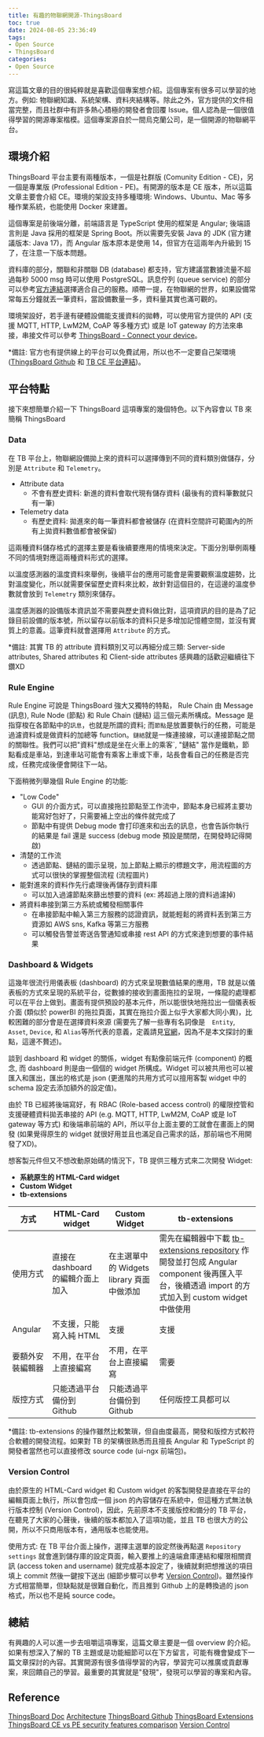 ```yaml
---
title: 有趣的物聯網開源-ThingsBoard
toc: true
date: 2024-08-05 23:36:49
tags:
- Open Source
- ThingsBoard
categories: 
- Open Source
---
```


寫這篇文章的目的很純粹就是喜歡這個專案想介紹。這個專案有很多可以學習的地方。例如: 物聯網知識、系統架構、資料夾結構等。除此之外，官方提供的文件相當完整，而且社群中有許多熱心積極的開發者會回覆 Issue。個人認為是一個很值得學習的開源專案楷模。這個專案源自於一間烏克蘭公司，是一個開源的物聯網平台。

<!-- more -->

## 環境介紹
ThingsBoard 平台主要有兩種版本，一個是社群版 (Comunity Edition - CE)，另一個是專業版 (Professional Edition - PE)。有開源的版本是 CE 版本，所以這篇文章主要會介紹 CE。環境的架設支持多種環境: Windows、Ubuntu、Mac 等多種作業系統，也能使用 Docker 來建置。

這個專案是前後端分離，前端語言是 TypeScript 使用的框架是 Angular; 後端語言則是 Java 採用的框架是 Spring Boot。所以需要先安裝 Java 的 JDK (官方建議版本: Java 17)，而 Angular 版本原本是使用 14，但官方在這兩年內升級到 15 了，在注意一下版本問題。

資料庫的部分，關聯和非關聯 DB (database) 都支持，官方建議當數據流量不超過每秒 5000 msg 時可以使用 PostgreSQL。訊息佇列 (queue service) 的部分可以參考[官方連結](https://thingsboard.io/docs/user-guide/install/docker-windows/)選擇適合自己的服務。順帶一提，在物聯網的世界，如果設備常常每五分鐘就丟一筆資料，當設備數量一多，資料量其實也滿可觀的。

環境架設好，若手邊有硬體設備能支援資料的拋轉，可以使用官方提供的 API (支援 MQTT, HTTP, LwM2M, CoAP 等多種方式) 或是 IoT gateway 的方法來串接，串接文件可以參考 [ThingsBoard - Connect your device](https://thingsboard.io/docs/guides/#AnchorIDConnectYourDevice)。

*備註: 官方也有提供線上的平台可以免費試用，所以也不一定要自己架環境 ([ThingsBoard Github](https://github.com/thingsboard/thingsboard) 和 [TB CE 平台連結](https://demo.thingsboard.io/signup))。

## 平台特點
接下來想簡單介紹一下 ThingsBoard 這項專案的幾個特色。以下內容會以 TB 來簡稱 ThingsBoard 

### Data
在 TB 平台上，物聯網設備拋上來的資料可以選擇傳到不同的資料類別做儲存，分別是 `Attribute` 和 `Telemetry`。
* Attribute data
    * 不會有歷史資料: 新進的資料會取代現有儲存資料 (最後有的資料筆數就只有一筆)
* Telemetry data
    * 有歷史資料: 拋進來的每一筆資料都會被儲存 (在資料空間許可範圍內的所有上拋資料數值都會被保留)

這兩種資料儲存格式的選擇主要是看後續要應用的情境來決定。下面分別舉例兩種不同的情境對應這兩種資料形式的選擇。

以溫度感測器的溫度資料來舉例，後續平台的應用可能會是需要觀察溫度趨勢，比對溫度變化，所以就需要保留歷史資料來比較，故針對這個目的，在這邊的溫度參數就會放到 `Telemetry` 類別來儲存。

溫度感測器的設備版本資訊並不需要與歷史資料做比對，這項資訊的目的是為了記錄目前設備的版本號，所以留存以前版本的資料只是多增加記憶體空間，並沒有實質上的意義。這筆資料就會選擇用 `Attribute` 的方式。

*備註: 其實 TB 的 attribute 資料類別又可以再細分成三類: Server-side attributes, Shared attributes 和 Client-side attributes 感興趣的話歡迎繼續往下鑽XD

### Rule Engine
Rule Engine 可說是 ThingsBoard 強大又獨特的特點， Rule Chain 由 Message (訊息), Rule Node (節點) 和 Rule Chain (鏈結) 這三個元素所構成。Message 是指穿梭在各節點中的`訊息`，也就是所謂的資料; 而`節點`是放置要執行的任務，可能是過濾資料或是做資料的加總等 function。`鏈結`就是一條連接線，可以連接節點之間的關聯性。我們可以把"資料"想成是坐在火車上的乘客`, "鏈結" 當作是鐵軌，節點看成是車站，到達車站可能會有乘客上車或下車，站長會看自己的任務是否完成，任務完成後便會開往下一站。

下面稍微列舉幾個 Rule Engine 的功能:
* "Low Code"
    * GUI 的介面方式，可以直接拖拉節點至工作流中，節點本身已經將主要功能寫好包好了，只需要補上空出的條件就完成了
    * 節點中有提供 Debug mode 會打印進來和出去的訊息，也會告訴你執行的結果是 fail 還是 success (debug mode 預設是關閉，在開發時記得開啟)
* 清楚的工作流
    * 透過節點、鏈結的圖示呈現，加上節點上顯示的標題文字，用流程圖的方式可以很快的掌握整個流程 (流程圖片)
* 能對進來的資料作先行處理後再儲存到資料庫
    * 可以加入過濾節點來篩出想要的資料 (ex: 將超過上限的資料過濾掉)
* 將資料串接到第三方系統或觸發相關事件
    * 在串接節點中輸入第三方服務的認證資訊，就能輕鬆的將資料丟到第三方資源如 AWS sns, Kafka 等第三方服務
    * 可以觸發告警並寄送告警通知或串接 rest API 的方式來達到想要的事件結果

### Dashboard & Widgets
這幾年很流行用儀表板 (dashboard) 的方式來呈現數值結果的應用，TB 就是以儀表板的方式來呈現的系統平台，從數據的接收到畫面拖拉的呈現，一條龍的處理都可以在平台上做到。畫面有提供預設的基本元件，所以能很快地拖拉出一個儀表板介面 (類似於 powerBI 的拖拉頁面，其實在拖拉介面上似乎大家都大同小異)，比較困難的部分會是在選擇資料來源 (需要先了解一些專有名詞像是　`Entity`, `Asset`, `Device`, 和 `Alias`等所代表的意義，定義請見[官網](https://thingsboard.io/docs/user-guide/entities-and-relations/)，因為不是本文探討的重點，這邊不贅述)。

談到 dashboard 和 widget 的關係，widget 有點像前端元件 (component) 的概念, 而 dashboard 則是由一個個的 widget 所構成。Widget 可以被共用也可以被匯入和匯出，匯出的格式是 json (更進階的共用方式可以擅用客製 widget 中的 schema 設定去添加額外的設定值)。

由於 TB 已經將後端寫好，有 RBAC (Role-based access control) 的權限控管和支援硬體資料拋丟串接的 API (e.g. MQTT, HTTP, LwM2M, CoAP 或是 IoT gateway 等方式) 和後端串前端的 API，所以平台上面主要的工就會在畫面上的開發 (如果覺得原生的 widget 就很好用並且也滿足自己需求的話，那前端也不用開發了XD)。

想客製元件但又不想改動原始碼的情況下，TB 提供三種方式來二次開發 Widget:
* **系統原生的 HTML-Card widget**
* **Custom Widget**
* **tb-extensions**

| 方式 | HTML-Card widget | Custom Widget | tb-extensions |
| -------- | -------- | -------- | -------- |
| 使用方式 | 直接在 dashboard 的編輯介面上加入 | 在主選單中的 Widgets library 頁面中做添加 | 需先在編輯器中下載 [tb-extensions repository](https://github.com/thingsboard/thingsboard-extensions) 作開發並打包成 Angular component 後再匯入平台，後續透過 import 的方式加入到 custom widget 中做使用 |
| Angular | 不支援，只能寫入純 HTML | 支援 | 支援 |
| 要額外安裝編輯器 | 不用，在平台上直接編寫 | 不用，在平台上直接編寫 | 需要 |
| 版控方式 | 只能透過平台備份到 Github | 只能透過平台備份到 Github | 任何版控工具都可以 |

*備註: tb-extensions 的操作雖然比較繁瑣，但自由度最高，開發和版控方式較符合軟體的開發流程。如果對 TB 的架構很熟悉而且擅長 Angular 和 TypeScript 的開發者當然也可以直接修改 source code (ui-ngx 前端包)。

### Version Control
由於原生的 HTML-Card widget 和 Custom widget 的客製開發是直接在平台的編輯頁面上執行，所以會包成一個 json 的內容儲存在系統中，但這種方式無法執行版本控制 (Version Control)，因此，先前原本不支援版控和備分的 TB 平台，在聽見了大家的心聲後，後續的版本都加入了這項功能，並且 TB 也很大方的公開，所以不只商用版本有，通用版本也能使用。

使用方式: 在 TB 平台介面上操作，選擇主選單的設定然後再點選 `Repository settings` 就會進到儲存庫的設定頁面，輸入要推上的遠端倉庫連結和權限相關資訊 (access token and username) 就完成基本設定了，後續就剩把想推送的項目填上 commit 然後一鍵按下送出 (細節步驟可以參考 [Version Control](https://thingsboard.io/docs/user-guide/version-control/))。雖然操作方式相當簡單，但缺點就是很難自動化，而且推到 Github 上的是轉換過的 json 格式，所以也不是純 source code。

## 總結
有興趣的人可以進一步去咀嚼這項專案，這篇文章主要是一個 overview 的介紹。如果有想深入了解的 TB 主題或是功能細節可以在下方留言，可能有機會變成下一篇文章探討的內容。其實開源有很多值得學習的內容，學習完可以推廣或貢獻專案，來回饋自己的學習。最重要的其實就是"發現"，發現可以學習的專案和內容。

## Reference
[ThingsBoard Doc](https://thingsboard.io/docs/)
[Architecture](https://thingsboard.io/docs/reference/)
[ThingsBoard Github](https://github.com/thingsboard/thingsboard)
[ThingsBoard Extensions](https://thingsboard.io/docs/user-guide/contribution/widgets-development/#thingsboard-extensions)
[ThingsBoard CE vs PE security features comparison](https://thingsboard.io/docs/pe/user-guide/rbac/#thingsboard-ce-vs-pe-security-features-comparison)
[Version Control](https://thingsboard.io/docs/user-guide/version-control/)
